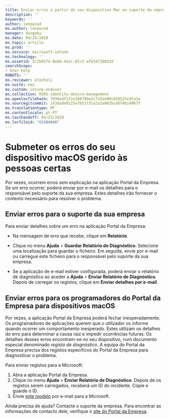 ```yaml
---
title: Enviar erros a partir do seu dispositivo Mac ao suporte da empresa | Microsoft Docs
description: ''
keywords: ''
author: lenewsad
ms.author: lanewsad
manager: dougeby
ms.date: 04/25/2018
ms.topic: article
ms.prod: ''
ms.service: microsoft-intune
ms.technology: ''
ms.assetid: 5c2b65f4-0e0d-4a3c-81c2-af634718023d
searchScope:
- User help
ROBOTS: ''
ms.reviewer: elocholi
ms.suite: ems
ms.custom: intune-enduser
ms.collection: M365-identity-device-management
ms.openlocfilehash: 7b90edf1f2e380790e2c725ee00c03d525c9fa1e
ms.sourcegitcommit: 143dade9125e7b5173ca2a3a902bcd6f4b14067f
ms.translationtype: MT
ms.contentlocale: pt-PT
ms.lasthandoff: 04/23/2019
ms.locfileid: "61504048"
---
```

# <a name="submit-errors-to-the-right-people-for-your-managed-macos-device"></a>Submeter os erros do seu dispositivo macOS gerido às pessoas certas

Por vezes, ocorrem erros sem explicação na aplicação Portal da Empresa. Se um erro ocorrer, poderá enviar por e-mail os detalhes para o responsável pelo suporte da sua empresa. Estes detalhes irão fornecer o contexto necessário para resolver o problema.

## <a name="send-errors-to-your-company-support"></a>Enviar erros para o suporte da sua empresa

Para enviar detalhes sobre um erro na aplicação Portal da Empresa:

-   Na mensagem de erro que recebe, clique em **Relatório**.

-   Clique no menu **Ajuda** > **Guardar Relatório de Diagnóstico**. Selecione uma localização para guardar o ficheiro. Em seguida, envie por e-mail ou carregue este ficheiro para o responsável pelo suporte da sua empresa.

-   Se a aplicação de e-mail estiver configurada, poderá enviar o relatório de diagnóstico ao aceder a **Ajuda** > **Enviar Relatório de Diagnóstico**. Depois de carregar os registos, clique em **Enviar detalhes por e-mail**.

## <a name="send-errors-to-the-company-portal-developers-for-macos-devices"></a>Enviar erros para os programadores do Portal da Empresa para dispositivos macOS

Por vezes, a aplicação Portal da Empresa poderá fechar inesperadamente. Os programadores de aplicações querem que o utilizador os informe quando ocorrer um comportamento inesperado. Estes utilizam os detalhes do erro para determinar a causa raiz e impedir ocorrências futuras. Os detalhes desses erros encontram-se no seu dispositivo, num documento especial denominado _registo de diagnóstico_. A equipa do Portal da Empresa precisa dos registos específicos do Portal da Empresa para diagnosticar o problema.

Para enviar registos para a Microsoft:

1.  Abra a aplicação Portal da Empresa.
2.  Clique no menu **Ajuda** > **Enviar Relatório de Diagnóstico**.  Depois de os registos serem carregados, receberá um ID do incidente. Copie e guarde o ID.
3.  Envie <a href="mailto:IntuneCPiOSfeedback@microsoft.com?subject=My Company Portal App Closed Unexpectedly&body=Paste your incident ID and describe the incident here.">este modelo</a> por e-mail para a Microsoft.

Ainda precisa de ajuda? Contacte o suporte da empresa. Para encontrar as informações de contacto dele, verifique o [site do Portal da Empresa](https://go.microsoft.com/fwlink/?linkid=2010980).
